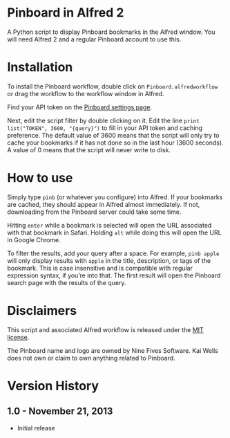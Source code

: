 Pinboard in Alfred 2
====================

A Python script to display Pinboard bookmarks in the Alfred window. You will need Alfred 2 and a regular Pinboard account to use this.

# Installation

To install the Pinboard workflow, double click on ```Pinboard.alfredworkflow``` or drag the workflow to the workflow window in Alfred.

Find your API token on the [Pinboard settings page](https://pinboard.in/settings/password).

Next, edit the script filter by double clicking on it. Edit the line ```print list("TOKEN", 3600, "{query}")``` to fill in your API token and caching preference. The default value of 3600 means that the script will only try to cache your bookmarks if it has not done so in the last hour (3600 seconds). A value of 0 means that the script will never write to disk.

# How to use

Simply type ```pinb``` (or whatever you configure) into Alfred. If your bookmarks are cached, they should appear in Alfred almost immediately. If not, downloading from the Pinboard server could take some time.

Hitting ```enter``` while a bookmark is selected will open the URL associated with that bookmark in Safari. Holding ```alt``` while doing this will open the URL in Google Chrome.

To filter the results, add your query after a space. For example, ```pinb apple``` will only display results with ```apple``` in the title, description, or tags of the bookmark. This is case insensitive and is compatible with regular expression syntax, if you’re into that. The first result will open the Pinboard search page with the results of the query.

# Disclaimers

This script and associated Alfred workflow is released under the [MIT license](https://github.com/quells/pinboard-alfred2/blob/master/LICENSE).

The Pinboard name and logo are owned by Nine Fives Software. Kai Wells does not own or claim to own anything related to Pinboard.

# Version History

## 1.0 - November 21, 2013

- Initial release